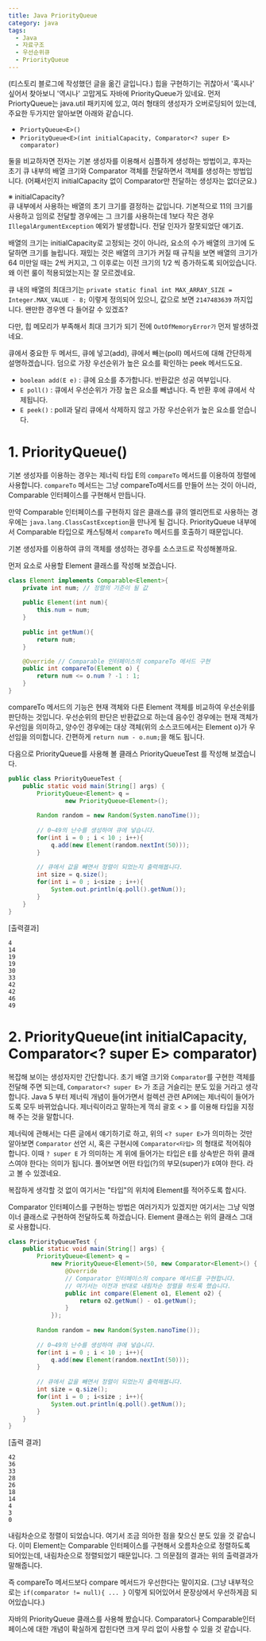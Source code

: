 ```yaml
---
title: Java PriorityQueue
category: java
tags: 
  - Java
  - 자료구조
  - 우선순위큐
  - PriorityQueue
---
```


(티스토리 블로그에 작성했던 글을 옮긴 글입니다.) 힙을 구현하기는 귀찮아서 '혹시나' 싶어서 찾아보니 '역시나' 고맙게도 자바에 PriorityQueue가 있네요.
먼저 PriortyQueue는 java.util 패키지에 있고, 여러 형태의 생성자가 오버로딩되어 있는데,
주요한 두가지만 알아보면 아래와 같습니다.

- `PriortyQueue<E>()`  
- `PriorityQueue<E>(int initialCapacity, Comparator<? super E> comparator)`


둘을 비교하자면 전자는 기본 생성자를 이용해서 심플하게 생성하는 방법이고, 후자는 초기 큐 내부의 배열 크기와 Comparator 객체를 전달하면서 객체를 생성하는 방법입니다. (어째서인지 initialCapacity 없이 Comparator만 전달하는 생성자는 없더군요.)


※ initialCapacity?  
큐 내부에서 사용하는 배열의 초기 크기를 결정하는 값입니다. 기본적으로 11의 크기를 사용하고 임의로 전달할 경우에는 그 크기를 사용하는데 1보다 작은 경우 `IllegalArgumentException` 예외가 발생합니다. 전달 인자가 잘못되었단 얘기죠.

배열의 크기는 initialCapacity로 고정되는 것이 아니라, 요소의 수가 배열의 크기에 도달하면 크기를 늘립니다. 재밌는 것은 배열의 크기가 커질 때 규칙을 보면 배열의 크기가 64 미만일 때는 2씩 커지고, 그 이후로는 이전 크기의 1/2 씩 증가하도록 되어있습니다. 왜 이런 룰이 적용되었는지는 잘 모르겠네요.

큐 내의 배열의 최대크기는 `private static final int MAX_ARRAY_SIZE = Integer.MAX_VALUE - 8;`
이렇게 정의되어 있으니, 값으로 보면 `2147483639` 까지입니다. 왠만한 경우엔 다 들어갈 수 있겠죠?

다만, 힙 메모리가 부족해서 최대 크기가 되기 전에 `OutOfMemoryError가` 먼저 발생하겠네요.





큐에서 중요한 두 메서드, 큐에 넣고(add), 큐에서 빼는(poll) 메서드에 대해 간단하게 설명하겠습니다. 덤으로 가장 우선순위가 높은 요소를 확인하는 peek 메서드도요.

- `boolean add(E e)` : 큐에 요소를 추가합니다. 반환값은 성공 여부입니다.  
- `E poll()` : 큐에서 우선순위가 가장 높은 요소를 빼냅니다. 즉 반환 후에 큐에서 삭제됩니다.  
- `E peek()` : poll과 달리 큐에서 삭제하지 않고 가장 우선순위가 높은 요소를 얻습니다.

# 1. PriorityQueue()
기본 생성자를 이용하는 경우는 제너릭 타입 E의 `compareTo` 메서드를 이용하여 정렬에 사용합니다. 
`compareTo` 메서드는 그냥 compareTo메서드를 만들어 쓰는 것이 아니라, Comparable 인터페이스를 구현해서 만듭니다.



만약 Comparable 인터페이스를 구현하지 않은 클래스를 큐의 엘리먼트로 사용하는 경우에는 `java.lang.ClassCastException`을 만나게 될 겁니다. PriorityQueue 내부에서 Comparable 타입으로 캐스팅해서 `compareTo` 메서드를 호출하기 때문입니다.

기본 생성자를 이용하여 큐의 객체를 생성하는 경우를 소스코드로 작성해볼까요.

먼저 요소로 사용할 Element 클래스를 작성해 보겠습니다.

```java
class Element implements Comparable<Element>{
	private int num; // 정렬의 기준이 될 값
	
	public Element(int num){
		this.num = num;
	}
	
	public int getNum(){
		return num;
	}

	@Override // Comparable 인터페이스의 compareTo 메서드 구현
	public int compareTo(Element o) {
		return num <= o.num ? -1 : 1;
	}
}
```

compareTo 메서드의 기능은 현재 객체와 다른 Element 객체를 비교하여 우선순위를 판단하는 것입니다. 우선순위의 판단은 반환값으로 하는데 음수인 경우에는 현재 객체가 우선임을 의미하고, 양수인 경우에는 대상 객체(위의 소스코드에서는 Element o)가 우선임을 의미합니다. 간편하게 `return num - o.num;`을 해도 됩니다.

다음으로 PriorityQueue를 사용해 볼 클래스 PriorityQueueTest 를 작성해 보겠습니다.

```java
public class PriorityQueueTest {
	public static void main(String[] args) {
		PriorityQueue<Element> q =
				new PriorityQueue<Element>();
		
		Random random = new Random(System.nanoTime());
		
		// 0~49의 난수를 생성하여 큐에 넣습니다.
		for(int i = 0 ; i < 10 ; i++){
			q.add(new Element(random.nextInt(50)));
		}
		
		// 큐에서 값을 빼면서 정렬이 되었는지 출력해봅니다.
		int size = q.size();
		for(int i = 0 ; i<size ; i++){
			System.out.println(q.poll().getNum());
		}
	}
}
```

[출력결과]
```
4
14
19
19
30
33
42
42
46
49
```

# 2. PriorityQueue(int initialCapacity, Comparator<? super E> comparator)

복잡해 보이는 생성자지만 간단합니다. 초기 배열 크기와 `Comparator`를 구현한 객체를 전달해 주면 되는데, `Comparator<? super E>` 가 조금 거슬리는 분도 있을 거라고 생각합니다. Java 5 부터 제너릭 개념이 들어가면서 컬렉션 관련 API에는 제너릭이 들어가도록 모두 바뀌었습니다. 제너릭이라고 말하는게 꺽쇠 괄호 < > 를 이용해 타입을 지정해 주는 것을 말합니다.

제너릭에 관해서는 다른 글에서 얘기하기로 하고, 위의 `<? super E>`가 의미하는 것만 알아보면 `Comparator` 선언 시, 혹은 구현시에 `Comparator<타입>` 의 형태로 적어줘야 합니다. 이때 `? super E` 가 의미하는 게 위에 들어가는 타입은 `E`를 상속받은 하위 클래스여야 한다는 의미가 됩니다. 풀어보면 어떤 타입(?)의 부모(super)가 `E`여야 한다. 라고 볼 수 있겠네요.

복잡하게 생각할 것 없이 여기서는 "타입"의 위치에 Element를 적어주도록 합시다. 

Comparator 인터페이스를 구현하는 방법은 여러가지가 있겠지만 여기서는 그냥 익명 이너 클래스로 구현하여 전달하도록 하겠습니다. Element 클래스는 위의 클래스 그대로 사용합니다.

```java
class PriorityQueueTest {
	public static void main(String[] args) {
		PriorityQueue<Element> q =
			new PriorityQueue<Element>(50, new Comparator<Element>() {
				@Override
				// Comparator 인터페이스의 compare 메서드를 구현합니다.
				// 여기서는 이전과 반대로 내림차순 정렬을 하도록 했습니다.
				public int compare(Element o1, Element o2) {
					return o2.getNum() - o1.getNum(); 
				}
			});
		
		Random random = new Random(System.nanoTime());
		
		// 0~49의 난수를 생성하여 큐에 넣습니다.
		for(int i = 0 ; i < 10 ; i++){
			q.add(new Element(random.nextInt(50)));
		}
		
		// 큐에서 값을 빼면서 정렬이 되었는지 출력해봅니다.
		int size = q.size();
		for(int i = 0 ; i<size ; i++){
			System.out.println(q.poll().getNum());
		}
	}
}
```

[출력 결과]
```
42
36
33
28
26
18
14
4
3
0
```

내림차순으로 정렬이 되었습니다. 여기서 조금 의아한 점을 찾으신 분도 있을 것 같습니다. 이미 Element는 Comparable 인터페이스를 구현해서 오름차순으로 정렬하도록 되어있는데, 내림차순으로 정렬되었기 때문입니다. 그 의문점의 결과는 위의 출력결과가 말해줍니다.

즉 compareTo 메서드보다 compare 메서드가 우선한다는 말이지요. (그냥 내부적으로는 `if(comparator != null){ ... }` 이렇게 되어있어서 문장상에서 우선하게끔 되어있습니다.)

자바의 PriorityQueue 클래스를 사용해 봤습니다. Comparator나 Comparable인터페이스에 대한 개념이 확실하게 잡힌다면 크게 무리 없이 사용할 수 있을 것 같습니다.